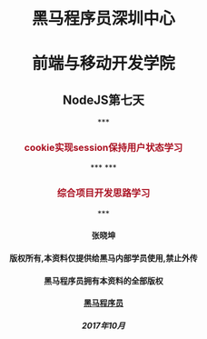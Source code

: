 <center>
<h1>黑马程序员深圳中心</h1>
<h1>前端与移动开发学院</h1>
<h2>NodeJS第七天</h2>
***<h3><font color=#aa1122>cookie实现session保持用户状态学习</font></h3>***
***<h3><font color=#aa1122>综合项目开发思路学习</font></h3>***
<h4>张晓坤</h4>
<h4>版权所有,本资料仅提供给黑马内部学员使用,禁止外传</h4>
<h4>黑马程序员拥有本资料的全部版权</h4>
<h4><a href="http://www.itheima.com">黑马程序员</a></h4>
<h5>2017年10月</h5>
</center>